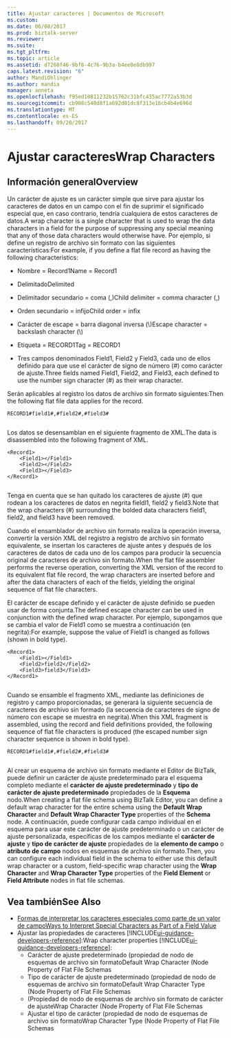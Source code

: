 ```yaml
---
title: Ajustar caracteres | Documentos de Microsoft
ms.custom: 
ms.date: 06/08/2017
ms.prod: biztalk-server
ms.reviewer: 
ms.suite: 
ms.tgt_pltfrm: 
ms.topic: article
ms.assetid: d7268f46-9bf6-4c76-9b3a-b4ee0e8db997
caps.latest.revision: "6"
author: MandiOhlinger
ms.author: mandia
manager: anneta
ms.openlocfilehash: f95ed10811232b15762c31bfc435ac7772a53b3d
ms.sourcegitcommit: cb908c540d8f1a692d01dc8f313e16cb4b4e696d
ms.translationtype: MT
ms.contentlocale: es-ES
ms.lasthandoff: 09/20/2017
---
```

# <a name="wrap-characters"></a><span data-ttu-id="3e503-102">Ajustar caracteres</span><span class="sxs-lookup"><span data-stu-id="3e503-102">Wrap Characters</span></span>

## <a name="overview"></a><span data-ttu-id="3e503-103">Información general</span><span class="sxs-lookup"><span data-stu-id="3e503-103">Overview</span></span>
<span data-ttu-id="3e503-104">Un carácter de ajuste es un carácter simple que sirve para ajustar los caracteres de datos en un campo con el fin de suprimir el significado especial que, en caso contrario, tendría cualquiera de estos caracteres de datos.</span><span class="sxs-lookup"><span data-stu-id="3e503-104">A wrap character is a single character that is used to wrap the data characters in a field for the purpose of suppressing any special meaning that any of those data characters would otherwise have.</span></span> <span data-ttu-id="3e503-105">Por ejemplo, si define un registro de archivo sin formato con las siguientes características:</span><span class="sxs-lookup"><span data-stu-id="3e503-105">For example, if you define a flat file record as having the following characteristics:</span></span>  
  
-   <span data-ttu-id="3e503-106">Nombre = Record1</span><span class="sxs-lookup"><span data-stu-id="3e503-106">Name = Record1</span></span>  
  
-   <span data-ttu-id="3e503-107">Delimitado</span><span class="sxs-lookup"><span data-stu-id="3e503-107">Delimited</span></span>  
  
-   <span data-ttu-id="3e503-108">Delimitador secundario = coma (,)</span><span class="sxs-lookup"><span data-stu-id="3e503-108">Child delimiter = comma character (,)</span></span>  
  
-   <span data-ttu-id="3e503-109">Orden secundario = infijo</span><span class="sxs-lookup"><span data-stu-id="3e503-109">Child order = infix</span></span>  
  
-   <span data-ttu-id="3e503-110">Carácter de escape = barra diagonal inversa (\\)</span><span class="sxs-lookup"><span data-stu-id="3e503-110">Escape character = backslash character (\\)</span></span>  
  
-   <span data-ttu-id="3e503-111">Etiqueta = RECORD1</span><span class="sxs-lookup"><span data-stu-id="3e503-111">Tag = RECORD1</span></span>  
  
-   <span data-ttu-id="3e503-112">Tres campos denominados Field1, Field2 y Field3, cada uno de ellos definido para que use el carácter de signo de número (#) como carácter de ajuste.</span><span class="sxs-lookup"><span data-stu-id="3e503-112">Three fields named Field1, Field2, and Field3, each defined to use the number sign character (#) as their wrap character.</span></span>  
  
 <span data-ttu-id="3e503-113">Serán aplicables al registro los datos de archivo sin formato siguientes:</span><span class="sxs-lookup"><span data-stu-id="3e503-113">Then the following flat file data applies for the record.</span></span>  
  
```  
RECORD1#field1#,#field2#,#field3#  
  
```  
  
 <span data-ttu-id="3e503-114">Los datos se desensamblan en el siguiente fragmento de XML.</span><span class="sxs-lookup"><span data-stu-id="3e503-114">The data is disassembled into the following fragment of XML.</span></span>  
  
```  
<Record1>  
    <Field1></Field1>  
    <Field2></Field2>  
    <Field3></Field3>  
</Record1>  
  
```  
  
 <span data-ttu-id="3e503-115">Tenga en cuenta que se han quitado los caracteres de ajuste (#) que rodean a los caracteres de datos en negrita fieldl1, field2 y field3.</span><span class="sxs-lookup"><span data-stu-id="3e503-115">Note that the wrap characters (#) surrounding the bolded data characters field1, field2, and field3 have been removed.</span></span>  
  
 <span data-ttu-id="3e503-116">Cuando el ensamblador de archivo sin formato realiza la operación inversa, convertir la versión XML del registro a registro de archivo sin formato equivalente, se insertan los caracteres de ajuste antes y después de los caracteres de datos de cada uno de los campos para producir la secuencia original de caracteres de archivo sin formato.</span><span class="sxs-lookup"><span data-stu-id="3e503-116">When the flat file assembler performs the reverse operation, converting the XML version of the record to its equivalent flat file record, the wrap characters are inserted before and after the data characters of each of the fields, yielding the original sequence of flat file characters.</span></span>  
  
 <span data-ttu-id="3e503-117">El carácter de escape definido y el carácter de ajuste definido se pueden usar de forma conjunta.</span><span class="sxs-lookup"><span data-stu-id="3e503-117">The defined escape character can be used in conjunction with the defined wrap character.</span></span> <span data-ttu-id="3e503-118">Por ejemplo, supongamos que se cambia el valor de Field1 como se muestra a continuación (en negrita):</span><span class="sxs-lookup"><span data-stu-id="3e503-118">For example, suppose the value of Field1 is changed as follows (shown in bold type).</span></span>  
  
```  
<Record1>  
    <Field1></Field1>  
    <Field2>field2</Field2>  
    <Field3>field3</Field3>  
</Record1>  
  
```  
  
 <span data-ttu-id="3e503-119">Cuando se ensamble el fragmento XML, mediante las definiciones de registro y campo proporcionadas, se generará la siguiente secuencia de caracteres de archivo sin formado (la secuencia de caracteres de signo de número con escape se muestra en negrita).</span><span class="sxs-lookup"><span data-stu-id="3e503-119">When this XML fragment is assembled, using the record and field definitions provided, the following sequence of flat file characters is produced (the escaped number sign character sequence is shown in bold type).</span></span>  
  
```  
RECORD1#field1#,#field2#,#field3#  
  
```  
  
 <span data-ttu-id="3e503-120">Al crear un esquema de archivo sin formato mediante el Editor de BizTalk, puede definir un carácter de ajuste predeterminado para el esquema completo mediante el **carácter de ajuste predeterminado** y **tipo de carácter de ajuste predeterminado** propiedades de la **Esquema** nodo.</span><span class="sxs-lookup"><span data-stu-id="3e503-120">When creating a flat file schema using BizTalk Editor, you can define a default wrap character for the entire schema using the **Default Wrap Character** and **Default Wrap Character Type** properties of the **Schema** node.</span></span> <span data-ttu-id="3e503-121">A continuación, puede configurar cada campo individual en el esquema para usar este carácter de ajuste predeterminado o un carácter de ajuste personalizada, específicas de los campos mediante el **carácter de ajuste** y **tipo de carácter de ajuste** propiedades de la **elemento de campo** o **atributo de campo** nodos en esquemas de archivo sin formato.</span><span class="sxs-lookup"><span data-stu-id="3e503-121">Then, you can configure each individual field in the schema to either use this default wrap character or a custom, field-specific wrap character using the **Wrap Character** and **Wrap Character Type** properties of the **Field Element** or **Field Attribute** nodes in flat file schemas.</span></span>
  
## <a name="see-also"></a><span data-ttu-id="3e503-122">Vea también</span><span class="sxs-lookup"><span data-stu-id="3e503-122">See Also</span></span>  
- [<span data-ttu-id="3e503-123">Formas de interpretar los caracteres especiales como parte de un valor de campo</span><span class="sxs-lookup"><span data-stu-id="3e503-123">Ways to Interpret Special Characters as Part of a Field Value</span></span>](../core/ways-to-interpret-special-characters-as-part-of-a-field-value.md)  
- <span data-ttu-id="3e503-124">Ajustar las propiedades de caracteres [!INCLUDE[ui-guidance-developers-reference](../includes/ui-guidance-developers-reference.md)]:</span><span class="sxs-lookup"><span data-stu-id="3e503-124">Wrap character properties [!INCLUDE[ui-guidance-developers-reference](../includes/ui-guidance-developers-reference.md)]:</span></span>  
    -  <span data-ttu-id="3e503-125">Carácter de ajuste predeterminado (propiedad de nodo de esquemas de archivo sin formato</span><span class="sxs-lookup"><span data-stu-id="3e503-125">Default Wrap Character (Node Property of Flat File Schemas</span></span>
    -  <span data-ttu-id="3e503-126">Tipo de carácter de ajuste predeterminado (propiedad de nodo de esquemas de archivo sin formato</span><span class="sxs-lookup"><span data-stu-id="3e503-126">Default Wrap Character Type (Node Property of Flat File Schemas</span></span>
    -  <span data-ttu-id="3e503-127">(Propiedad de nodo de esquemas de archivo sin formato de carácter de ajuste</span><span class="sxs-lookup"><span data-stu-id="3e503-127">Wrap Character (Node Property of Flat File Schemas</span></span>  
    -  <span data-ttu-id="3e503-128">Ajustar el tipo de carácter (propiedad de nodo de esquemas de archivo sin formato</span><span class="sxs-lookup"><span data-stu-id="3e503-128">Wrap Character Type (Node Property of Flat File Schemas</span></span>